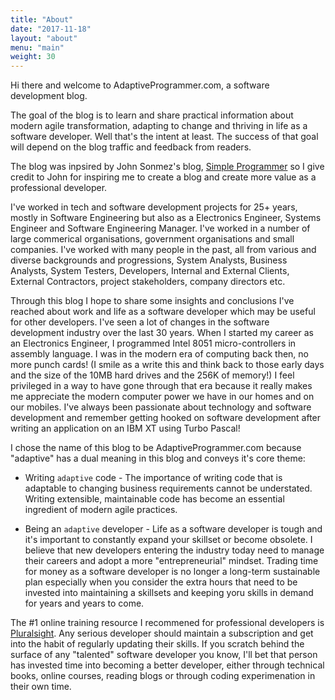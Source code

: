```yaml
---
title: "About"
date: "2017-11-18"
layout: "about"
menu: "main"
weight: 30
---
```


Hi there and welcome to AdaptiveProgrammer.com, a software development blog.

The goal of the blog is to learn and share practical information about modern agile transformation, adapting to change and thriving in life as a software developer. Well that's the intent at least.  The success of that goal will depend on the blog traffic and feedback from readers. 

The blog was inpsired by John Sonmez's blog, [Simple Programmer](https://simpleprogrammer.com/) so I give credit to John for inspiring me to create a blog and create more value as a professional developer.

I've worked in tech and software development projects for 25+ years, mostly in Software Engineering but also as a Electronics Engineer, Systems Engineer and Software Engineering Manager.  I've worked in a number of large commerical organisations, government organisations and small companies. I've worked with many people in the past, all from various and diverse backgrounds and progressions, System Analysts, Business Analysts, System Testers, Developers, Internal and External Clients, External Contractors, project stakeholders, company directors etc.

Through this blog I hope to share some insights and conclusions I've reached about work and life as a software developer which may be useful for other developers. I've seen a lot of changes in the software development industry over the last 30 years. When I started my career as an Electronics Engineer, I programmed Intel 8051 micro-controllers in assembly language. I was in the modern era of computing back then, no more punch cards! (I smile as a write this and think back to those early days and the size of the 10MB hard drives and the 256K of memory!) I feel privileged in a way to have gone through that era because it really makes me appreciate the modern computer power we have in our homes and on our mobiles.  I've always been passionate about technology and software development and remember getting hooked on software development after writing an application on an IBM XT using Turbo Pascal!

I chose the name of this blog to be AdaptiveProgrammer.com because "adaptive" has a dual meaning in this blog and conveys it's core theme:

* Writing `adaptive` code - The importance of writing code that is adaptable to changing business requirements cannot be understated. Writing extensible, maintainable code has become an essential ingredient of modern agile practices.

* Being an `adaptive` developer - Life as a software developer is tough and it's important to constantly expand your skillset or become obsolete. I believe that new developers entering the industry today need to manage their careers and adopt a more "entrepreneurial" mindset. Trading time for money as a software developer is no longer a long-term sustainable plan especially when you consider the extra hours that need to be invested into maintaining a skillsets and keeping yoru skills in demand for years and years to come. 

The #1 online training resource I recommened for professional developers is [Pluralsight](/out/pluralsight). Any serious developer should maintain a subscription and get into the habit of regularly updating their skills. If you scratch behind the surface of any "talented" software developer you know, I'll bet that person has invested time into becoming a better developer, either through technical books, online courses, reading blogs or through coding experimenation in their own time.


